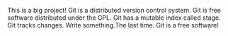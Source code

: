 ﻿This is a big project!
Git is a distributed version control system.
Git is free software distributed under the GPL.
Git has a mutable index called stage.
Git tracks changes.
Write something.The last time.
Git is a free software!